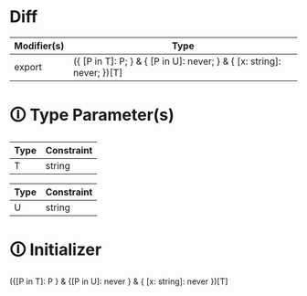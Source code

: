 # Diff

| Modifier(s)                            | Type                     |
|----------------------------------------|--------------------------|
| export | ({ [P in T]: P; } & { [P in U]: never; } & { [x: string]: never; })[T] |

# &#128712; Type Parameter(s)

| Type | Constraint |
| ---- | ---------- |
| T    | string     |

| Type | Constraint |
| ---- | ---------- |
| U    | string     |

# &#128712; Initializer

({[P in T]: P } & {[P in U]: never } & { [x: string]: never })[T]